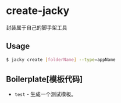 # create-jacky

封装属于自己的脚手架工具



## Usage

```bash
$ jacky create [folderName] --type=appName
```



## Boilerplate[模板代码]

- `test` - 生成一个测试模板。



